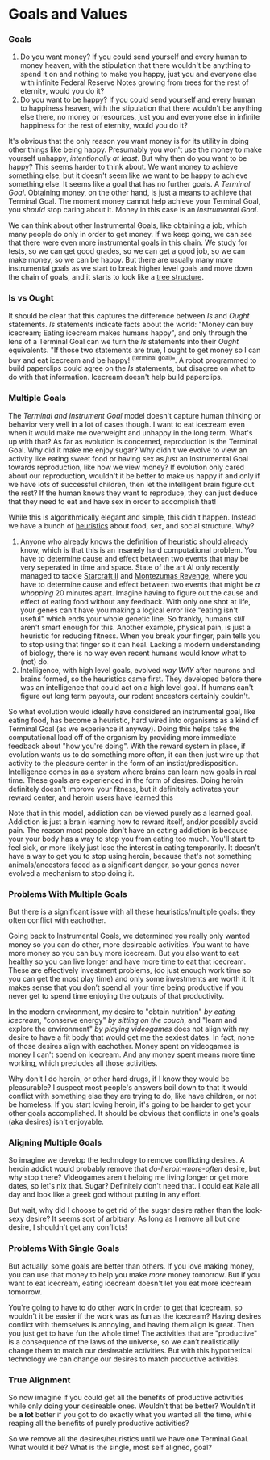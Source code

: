 Goals and Values
=============


### Goals
1. Do you want money? If you could send yourself and every human to money heaven, with the stipulation that there wouldn't be anything to spend it on and nothing to make you happy, just you and everyone else with infinite Federal Reserve Notes growing from trees for the rest of eternity, would you do it?
2. Do you want to be happy? If you could send yourself and every human to happiness heaven, with the stipulation that there wouldn't be anything else there, no money or resources, just you and everyone else in infinite happiness for the rest of eternity, would you do it?

It's obvious that the only reason you want money is for its utility in doing other things like being happy. Presumably you won't use the money to make yourself unhappy, _intentionally at least_. But why then do you want to be happy? This seems harder to think about. We want money to achieve something else, but it doesn't seem like we want to be happy to achieve something else. It seems like a goal that has no further goals. A _Terminal Goal_. Obtaining money, on the other hand, is just a means to achieve that Terminal Goal. The moment money cannot help achieve your Terminal Goal, you _should_ stop caring about it. Money in this case is an _Instrumental Goal_.

We can think about other Instrumental Goals, like obtaining a job, which many people do only in order to get money. If we keep going, we can see that there were even more instrumental goals in this chain. We study for tests, so we can get good grades, so we can get a good job, so we can make money, so we can be happy. But there are usually many more instrumental goals as we start to break higher level goals and move down the chain of goals, and it starts to look like a [tree structure](need_image).


### Is vs Ought
It should be clear that this captures the difference between _Is_ and _Ought_ statements. _Is_ statements indicate facts about the world: "Money can buy icecream; Eating icecream makes humans happy", and only through the lens of a Terminal Goal can we turn the _Is_ statements into their _Ought_ equivalents. "If those two statements are true, I ought to get money so I can buy and eat icecream and be happy! <sup>(terminal goal)</sup>". A robot programmed to build paperclips could agree on the _Is_ statements, but disagree on what to do with that information. Icecream doesn't help build paperclips.


### Multiple Goals
The _Terminal and Instrument Goal_ model doesn't capture human thinking or behavior very well in a lot of cases though. I want to eat icecream even when it would make me overweight and unhappy in the long term. What's up with that? As far as evolution is concerned, reproduction is the Terminal Goal. Why did it make me enjoy sugar? Why didn't we evolve to view an activity like eating sweet food or having sex as _just_ an Instrumental Goal towards reproduction, like how we view money? If evolution only cared about our reproduction, wouldn't it be better to make us happy if and only if we have lots of successful children, then let the intelligent brain figure out the rest? If the human knows they want to reproduce, they can just deduce that they need to eat and have sex in order to accomplish that!

While this is algorithmically elegant and simple, this didn't happen. Instead we have a bunch of [heuristics](https://en.wikipedia.org/wiki/Heuristic) about food, sex, and social structure. Why?

1. Anyone who already knows the definition of [heuristic](https://en.wikipedia.org/wiki/Heuristic) should already know, which is that this is an insanely hard computational problem. You have to determine cause and effect between two events that may be very seperated in time and space. State of the art AI only recently managed to tackle [Starcraft II](https://deepmind.com/blog/article/alphastar-mastering-real-time-strategy-game-starcraft-ii) and [Montezumas Revenge](https://en.wikipedia.org/wiki/Montezuma%27s_Revenge_(video_game)), where you have to determine cause and effect between two events that might be _a whopping_ 20 minutes apart. Imagine having to figure out the cause and effect of eating food without any feedback. With only one shot at life, your genes can't have you making a logical error like "eating isn't useful" which ends your whole genetic line. So frankly, humans _still_ aren't smart enough for this. Another example, physical pain, is just a heuristic for reducing fitness. When you break your finger, pain tells you to stop using that finger so it can heal. Lacking a modern understanding of biology, there is no way even recent humans would know what to (not) do.
2. Intelligence, with high level goals, evolved _way WAY_ after neurons and brains formed, so the heuristics came first. They developed before there was an intelligence that could act on a high level goal. If humans can't figure out long term payouts, our rodent ancestors certainly couldn't.


So what evolution would ideally have considered an instrumental goal, like eating food, has become a heuristic, hard wired into organisms as a kind of Terminal Goal (as we experience it anyway). Doing this helps take the computational load off of the organism by providing more immediate feedback about "how you're doing". With the reward system in place, if evolution wants us to do something more often, it can then just wire up that activity to the pleasure center in the form of an instict/predisposition. Intelligence comes in as a system where brains can learn new goals in real time. These goals are experienced in the form of desires. Doing heroin definitely doesn't improve your fitness, but it definitely activates your reward center, and heroin users have learned this


Note that in this model, addiction can be viewed purely as a learned goal. Addiction is just a brain learning how to reward itself, and/or possibly avoid pain. The reason most people don't have an eating addiction is because your your body has a way to stop you from eating too much. You'll start to feel sick, or more likely just lose the interest in eating temporarily. It doesn't have a way to get you to stop using heroin, because that's not something animals/ancestors faced as a significant danger, so your genes never evolved a mechanism to stop doing it.


### Problems With Multiple Goals
But there is a significant issue with all these heuristics/multiple goals: they often conflict with eachother. 

Going back to Instrumental Goals, we determined you really only wanted money so you can do other, more desireable activities. You want to have more money so you can buy more icecream. But you also want to eat healthy so you can live longer and have more time to eat that icecream. These are effectively investment problems, (do just enough work time so you can get the most play time) and only some investments are worth it. It makes sense that you don’t spend all your time being productive if you never get to spend time enjoying the outputs of that productivity.

In the modern environment, my desire to "obtain nutrition" _by eating icecream_, "conserve energy" _by sitting on the couch_, and "learn and explore the environment" _by playing videogames_ does not align with my desire to have a fit body that would get me the sexiest dates. In fact, none of those desires align with eachother. Money spent on videogames is money I can't spend on icecream. And any money spent means more time working, which precludes all those activities.

Why don't I do heroin, or other hard drugs, if I know they would be pleasurable? I suspect most people's answers boil down to that it would conflict with something else they are trying to do, like have children, or not be homeless. If you start loving heroin, it's going to be harder to get your other goals accomplished. It should be obvious that conflicts in one's goals (aka desires) isn't enjoyable.


### Aligning Multiple Goals
So imagine we develop the technology to remove conflicting desires. A heroin addict would probably remove that _do-heroin-more-often_ desire, but why stop there? Videogames aren't helping me living longer or get more dates, so let's nix that. Sugar? Definitely don't need that. I could eat Kale all day and look like a greek god without putting in any effort.

But wait, why did I choose to get rid of the sugar desire rather than the look-sexy desire? It seems sort of arbitrary. As long as I remove all but one desire, I shouldn't get any conflicts!


### Problems With Single Goals
But actually, some goals are better than others. If you love making money, you can use that money to help you make _more_ money tomorrow. But if you want to eat icecream, eating icecream doesn't let you eat more icecream tomorrow. 

You're going to have to do other work in order to get that icecream, so wouldn't it be easier if the work was as fun as the icecream? Having desires conflict with themselves is annoying, and having them align is great. Then you just get to have fun the whole time! The activities that are "productive" is a consequence of the laws of the universe, so we can’t realistically change them to match our desireable activities. But with this hypothetical technology we can change our desires to match productive activities. 

### True Alignment
So now imagine if you could get all the benefits of productive activities while only doing your desireable ones. Wouldn’t that be better? Wouldn’t it be **a lot** better if you got to do exactly what you wanted all the time, while reaping all the benefits of purely productive activities? 

So we remove all the desires/heuristics until we have one Terminal Goal. What would it be? What is the single, most self aligned, goal?







